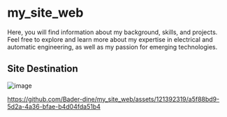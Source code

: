 # my_site_web
Here, you will find information about my background, skills, and projects. Feel free to explore and learn more about my expertise in electrical and automatic engineering, as well as my passion for emerging technologies.
## Site Destination
![image](https://github.com/Bader-dine/my_site_web/assets/121392319/d4c36937-a1a9-4767-8292-483ec7f190f4)





https://github.com/Bader-dine/my_site_web/assets/121392319/a5f88bd9-5d2a-4a36-bfae-b4d04fda51b4


